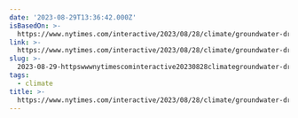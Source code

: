```yaml
---
date: '2023-08-29T13:36:42.000Z'
isBasedOn: >-
  https://www.nytimes.com/interactive/2023/08/28/climate/groundwater-drying-climate-change.html
link: >-
  https://www.nytimes.com/interactive/2023/08/28/climate/groundwater-drying-climate-change.html
slug: >-
  2023-08-29-httpswwwnytimescominteractive20230828climategroundwater-drying-climate-changehtml
tags:
  - climate
title: >-
  https://www.nytimes.com/interactive/2023/08/28/climate/groundwater-drying-climate-change.html
---
```


